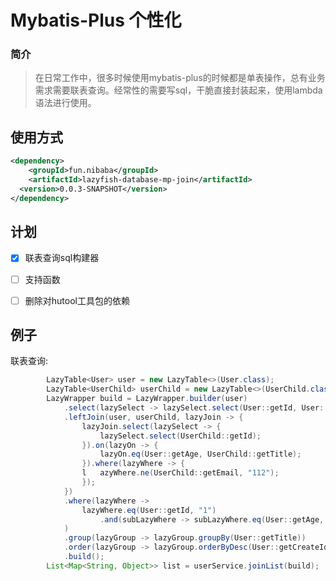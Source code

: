 # Mybatis-Plus 个性化

### 简介

> 在日常工作中，很多时候使用mybatis-plus的时候都是单表操作，总有业务需求需要联表查询。经常性的需要写sql，干脆直接封装起来，使用lambda语法进行使用。



## 使用方式

```xml
<dependency>
	<groupId>fun.nibaba</groupId>
	<artifactId>lazyfish-database-mp-join</artifactId>
  <version>0.0.3-SNAPSHOT</version>
</dependency>
```





## 计划

- [x] 联表查询sql构建器
- [ ] 支持函数
- [ ] 删除对hutool工具包的依赖


## 例子

联表查询:

```java
        LazyTable<User> user = new LazyTable<>(User.class);
        LazyTable<UserChild> userChild = new LazyTable<>(UserChild.class);
        LazyWrapper build = LazyWrapper.builder(user)
            .select(lazySelect -> lazySelect.select(User::getId, User::getAge, User::getTitle))
            .leftJoin(user, userChild, lazyJoin -> {
                lazyJoin.select(lazySelect -> {
                    lazySelect.select(UserChild::getId);
                }).on(lazyOn -> {
                    lazyOn.eq(User::getAge, UserChild::getTitle);
                }).where(lazyWhere -> {
                l   azyWhere.ne(UserChild::getEmail, "112");
                });
            })
            .where(lazyWhere ->
                lazyWhere.eq(User::getId, "1")
                    .and(subLazyWhere -> subLazyWhere.eq(User::getAge, "3"))
            )
            .group(lazyGroup -> lazyGroup.groupBy(User::getTitle))
            .order(lazyGroup -> lazyGroup.orderByDesc(User::getCreateId))
            .build();
        List<Map<String, Object>> list = userService.joinList(build);
```

